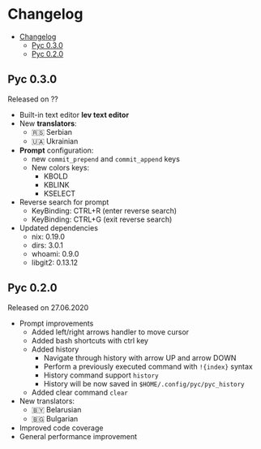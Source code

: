 # Changelog

- [Changelog](#changelog)
  - [Pyc 0.3.0](#pyc-030)
  - [Pyc 0.2.0](#pyc-020)

## Pyc 0.3.0

Released on ??

- Built-in text editor **lev text editor**
- New **translators**:
  - 🇷🇸 Serbian
  - 🇺🇦 Ukrainian
- **Prompt** configuration:
  - new ```commit_prepend``` and ```commit_append``` keys
  - New colors keys:
    - KBOLD
    - KBLINK
    - KSELECT
- Reverse search for prompt
  - KeyBinding: CTRL+R (enter reverse search)
  - KeyBinding: CTRL+G (exit reverse search)
- Updated dependencies
  - nix: 0.19.0
  - dirs: 3.0.1
  - whoami: 0.9.0
  - libgit2: 0.13.12

## Pyc 0.2.0

Released on 27.06.2020

- Prompt improvements
  - Added left/right arrows handler to move cursor
  - Added bash shortcuts with ctrl key
  - Added history
    - Navigate through history with arrow UP and arrow DOWN
    - Perform a previously executed command with ```!{index}``` syntax
    - History command support ```history```
    - History will be now saved in ```$HOME/.config/pyc/pyc_history```
  - Added clear command ```clear```
- New translators:
  - 🇧🇾 Belarusian
  - 🇧🇬 Bulgarian
- Improved code coverage
- General performance improvement
